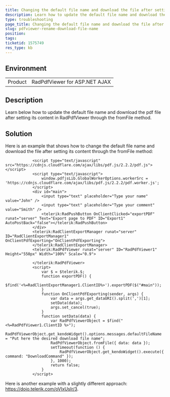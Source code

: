 ```yaml
---
title: Changing the default file name and download the file after setting its content through the fromFile method
description: Learn how to update the default file name and download the pdf file after setting its content in RadPdfViewer through the fromFile method
type: troubleshooting
page_title: Changing the default file name and download the file after setting its content through the fromFile method
slug: pdfviewer-rename-download-file-name
position: 
tags: 
ticketid: 1575749
res_type: kb
---
```


## Environment
<table>
	<tbody>
		<tr>
			<td>Product</td>
			<td>RadPdfViewer for ASP.NET AJAX</td>
		</tr>
	</tbody>
</table>


## Description
Learn below how to update the default file name and download the pdf file after setting its content in RadPdfViewer through the fromFile method.

## Solution
Here is an example that shows how to change the default file name and download the file after setting its content through the fromFile method:

 
````ASPX
            <script type="text/javascript" src="https://cdnjs.cloudflare.com/ajax/libs/pdf.js/2.2.2/pdf.js"></script>
            <script type="text/javascript">
                window.pdfjsLib.GlobalWorkerOptions.workerSrc = 'https://cdnjs.cloudflare.com/ajax/libs/pdf.js/2.2.2/pdf.worker.js';
            </script>
            <div id="main">
                <input type="text" placeholder="Type your name" value="John" />
                <input type="text" placeholder="Type your comment" value="Smith" />
                <telerik:RadPushButton OnClientClicked="exportPDF" runat="server" Text="Export page to PDF" ID="Export1" AutoPostBack="false"></telerik:RadPushButton>
            </div>
            <telerik:RadClientExportManager runat="server" ID="RadClientExportManager1" OnClientPdfExporting="OnClientPdfExporting">
            </telerik:RadClientExportManager>
            <telerik:RadPdfViewer runat="server" ID="RadPdfViewer1" Height="550px" Width="100%" Scale="0.9">
                
            </telerik:RadPdfViewer>
            <script>
                var $ = $telerik.$;
                function exportPDF() {
                    $find('<%=RadClientExportManager1.ClientID%>').exportPDF($("#main"));
                }
                function OnClientPdfExporting(sender, args) {
                    var data = args.get_dataURI().split(',')[1];
                    setData(data);
                    args.set_cancel(true);
                }
                function setData(data) {
                    var RadPdfViewerObject = $find("<%=RadPdfViewer1.ClientID %>");
                    RadPdfViewerObject.get_kendoWidget().options.messages.defaultFileName = "Put here the desired download file name";
                    RadPdfViewerObject.fromFile({ data: data });
                    setTimeout(function () {
                        RadPdfViewerObject.get_kendoWidget().execute({ command: "DownloadCommand" });
                    }, 1000);
                    return false;
                }
            </script>
````
   
Here is another example with a slightly different approach: https://dojo.telerik.com/oVIxUsIr/3. 
   
  